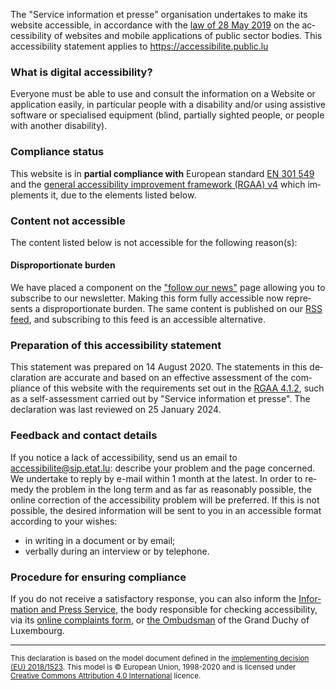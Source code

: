 <div class="decla-access" lang="fr">
	<p> The "Service information et presse" organisation undertakes to make its website accessible, in accordance with the 
		<a href="http://legilux.public.lu/eli/etat/leg/loi/2019/05/28/a373/jo">law of 28 May 2019</a> on the accessibility of websites and mobile applications of public sector bodies. This accessibility statement applies to 
		<a href="https://accessibilite.public.lu">https://accessibilite.public.lu</a>
	</p>
	<h3>What is digital accessibility?</h3>
	<p>Everyone must be able to use and consult the information on a Website or application easily, in particular people with a disability and/or using assistive software or specialised equipment (blind, partially sighted people, or people with another disability).</p>
	<h3>Compliance status</h3>
	<p> This website is in 
		<strong>partial compliance with</strong> European standard 
		<a href="https://www.etsi.org/deliver/etsi_en/301500_301599/301549/02.01.02_60/en_301549v020102p.pdf">EN 301 549</a> and the 
		<a href="https://accessibilite.public.lu/fr/rgaa4.1.2/">general accessibility improvement framework (RGAA) v4</a> which implements it, due to the elements listed below. 
	</p>
	<h3>Content not accessible</h3>
	<p>The content listed below is not accessible for the following reason(s):</p>
	<h4>Disproportionate burden</h4>
	<p>We have placed a component on the <a href="../newsletter.html">"follow our news"</a> page allowing you to subscribe to our newsletter. Making this form fully accessible now represents a disproportionate burden. The same content is published on our <a href="../news/feed.xml">RSS feed</a>, and subscribing to this feed is an accessible alternative.</p> 
	<h3>Preparation of this accessibility statement</h3>
	<p> This statement was prepared on 14 August 2020. The statements in this declaration are accurate and based on an effective assessment of the compliance of this website with the requirements set out in the 
		<a href="https://accessibilite.public.lu/fr/rgaa4.1.2/">RGAA 4.1.2</a>, such as a self-assessment carried out by "Service information et presse". The declaration was last reviewed on 25 January 2024. 
	</p>
	<h3>Feedback and contact details</h3>
	<p>If you notice a lack of accessibility, send us an email to 
		<a href="mailto:accessibilite@sip.etat.lu">accessibilite@sip.etat.lu</a>: describe your problem and the page concerned. We undertake to reply by e-mail within 1 month at the latest. In order to remedy the problem in the long term and as far as reasonably possible, the online correction of the accessibility problem will be preferred. If this is not possible, the desired information will be sent to you in an accessible format according to your wishes:
	</p>
	<ul>
		<li>in writing in a document or by email;</li>
		<li>verbally during an interview or by telephone.</li>
	</ul>
	<p></p>
	<h3>Procedure for ensuring compliance</h3>
	<p>If you do not receive a satisfactory response, you can also inform the 
		<a href="https://sip.gouvernement.lu">Information and Press Service</a>, the body responsible for checking accessibility, via its 
		<a href="https://sip.gouvernement.lu/fr/support/reclamation-accessibilite.html">online complaints form</a>, or 
		<a href="http://www.ombudsman.lu/">the Ombudsman</a> of the Grand Duchy of Luxembourg. 
	</p>
	<hr>
		<p><small>This declaration is based on the model document defined in the 
			<a href="https://eur-lex.europa.eu/legal-content/FR/TXT/?uri=CELEX%3A32018D1523" hreflang="en">implementing decision (EU) 2018/1523</a>. This model is © European Union, 1998-2020 and is licensed under 
			<a href="https://creativecommons.org/licenses/by/4.0/" hreflang="en" lang="en">Creative Commons Attribution 4.0 International</a> licence.
		</small></p>
	</div>